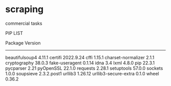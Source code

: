 # scraping
commercial tasks


PIP LIST

Package              Version
-------------------- -----------
beautifulsoup4       4.11.1
certifi              2022.9.24
cffi                 1.15.1
charset-normalizer   2.1.1
cryptography         38.0.3
fake-useragent       0.1.14
idna                 3.4
lxml                 4.8.0
pip                  22.3.1
pycparser            2.21
pyOpenSSL            22.1.0
requests             2.28.1
setuptools           57.0.0
sockets              1.0.0
soupsieve            2.3.2.post1
urllib3              1.26.12
urllib3-secure-extra 0.1.0
wheel                0.36.2
